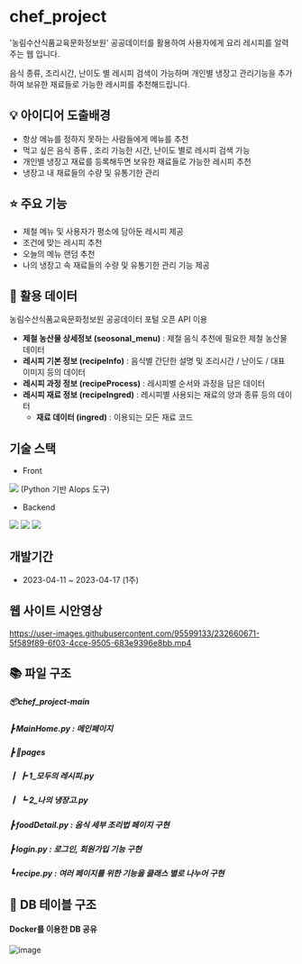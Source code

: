 # chef_project

'농림수산식품교육문화정보원' 공공데이터를 활용하여 사용자에게 요리 레시피를 알력주는 웹 입니다. 

음식 종류, 조리시간, 난이도 별 레시피 검색이 가능하며 개인별 냉장고 관리기능을 추가하여 보유한 재료들로 가능한 레시피를 추천해드립니다.

## 💡 아이디어 도출배경
* 항상 메뉴를 정하지 못하는 사람들에게 메뉴를 추천
* 먹고 싶은 음식 종류 , 조리 가능한 시간, 난이도 별로 레시피 검색 가능
* 개인별 냉장고 재료를 등록해두면 보유한 재료들로 가능한 레시피 추천
* 냉장고 내 재료들의 수량 및 유통기한 관리

## ⭐ 주요 기능
* 제철 메뉴 및 사용자가 평소에 담아둔 레시피 제공
* 조건에 맞는 레시피 추천
* 오늘의 메뉴 랜덤 추천
* 나의 냉장고 속 재료들의 수량 및 유통기한 관리 기능 제공

## 🔎 활용 데이터
농림수산식품교육문화정보원 공공데이터 포털 오픈 API 이용 

  * __제철 농산물 상세정보 (seosonal_menu)__ : 제철 음식 추천에 필요한 제철 농산물 데이터
  * __레시피 기본 정보 (recipeInfo)__ : 음식별 간단한 설명 및 조리시간 / 난이도 / 대표 이미지 등의 데이터
  * __레시피 과정 정보 (recipeProcess)__ : 레시피별 순서와 과정을 담은 데이터
  * __레시피 재료 정보 (recipeIngred)__ : 레시피별 사용되는 재료의 양과 종류 등의 데이터
    * __재료 데이터 (ingred)__ : 이용되는 모든 재료 코드 

## 기술 스택
* Front

<img src="https://img.shields.io/badge/Streamlit-FF4B4B?style=for-the-badge&logo=Streamlit&logoColor=black"> (Python 기반 AIops 도구)

* Backend

<img src="https://img.shields.io/badge/Python-3776AB?style=for-the-badge&logo=Python&logoColor=white"> <img src="https://img.shields.io/badge/Docker-2496ED?style=for-the-badge&logo=Docker&logoColor=black"> <img src="https://img.shields.io/badge/MySQL-4479A1?style=for-the-badge&logo=MySQL&logoColor=black">

## 개발기간
* 2023-04-11 ~ 2023-04-17 (1주)

## 웹 사이트 시안영상
https://user-images.githubusercontent.com/95599133/232660671-5f589f89-6f03-4cce-9505-683e9396e8bb.mp4

## 📚 파일 구조

##### 📦chef_project-main
 
#####  ┣ MainHome.py : 메인페이지
 
 #####  ┣ 📂pages
 
#####  ┃ ┣ 1_모두의 레시피.py 
 
#####  ┃ ┗ 2_나의 냉장고.py
#####  ┣ foodDetail.py : 음식 세부 조리법 페이지 구현
 
#####  ┣ login.py : 로그인, 회원가입 기능 구현
 
#####  ┗ recipe.py : 여러 페이지를 위한 기능을 클래스 별로 나누어 구현
 
 
 
 ## 📑 DB 테이블 구조
 
 #### Docker를 이용한 DB 공유
![image](https://user-images.githubusercontent.com/88521667/232651653-2ffee586-b89f-48f7-bca2-c5825a47a2f3.png)
